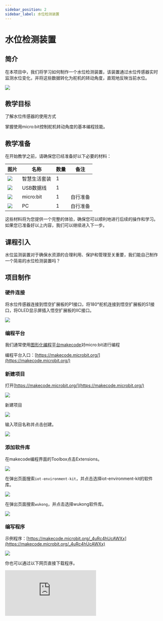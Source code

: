 ```yaml
---
sidebar_position: 2
sidebar_label: 水位检测装置
---
```


# 水位检测装置

## 简介

在本项目中，我们将学习如何制作一个水位检测装置，该装置通过水位传感器实时监测水位变化，并将这些数据转化为舵机的转动角度，直观地反映当前水位。

![](https://wiki-media-ef.oss-cn-hongkong.aliyuncs.com/docs/microbit/wisdom-life/microbit-smart-life-kit/images/case-02-01.png)

## 教学目标

了解水位传感器的使用方式

掌握使用micro:bit控制舵机转动角度的基本编程技能。

## 教学准备

在开始教学之前，请确保您已经准备好以下必要的材料：

| **图片** | **名称** | **数量** | **备注** |
| --- | --- | --- | --- |
| ![](https://wiki-media-ef.oss-cn-hongkong.aliyuncs.com/docs/microbit/wisdom-life/microbit-smart-life-kit/images/microbit-smart-life-kit.png) | 智慧生活套装 | 1 |  |
| ![](https://wiki-media-ef.oss-cn-hongkong.aliyuncs.com/docs/microbit/interesting-case/cutebot-fun-football-game-kit/cases-libraries/images/USB-data-cable.png) | USB数据线 | 1 |   |
| ![](https://wiki-media-ef.oss-cn-hongkong.aliyuncs.com/docs/microbit/interesting-case/cutebot-fun-football-game-kit/cases-libraries/images/microbit.png) | micro:bit | 1 | 自行准备 |
| ![](https://wiki-media-ef.oss-cn-hongkong.aliyuncs.com/docs/microbit/interesting-case/cutebot-fun-football-game-kit/cases-libraries/images/pc.png) | PC | 1 | 自行准备 |

这些材料将为您提供一个完整的体验，确保您可以顺利地进行后续的操作和学习。如果您已准备好以上内容，我们可以继续进入下一步。

## 课程引入

水位监测装置对于确保水资源的合理利用、保护和管理至关重要，我们能自己制作一个简易的水位检测装置吗？

## 项目制作

### 硬件连接

将水位传感器连接到悟空扩展板的P1接口，将180°舵机连接到悟空扩展板的S1接口，将OLED显示屏插入悟空扩展板的IIC接口。

![](https://wiki-media-ef.oss-cn-hongkong.aliyuncs.com/docs/microbit/wisdom-life/microbit-smart-life-kit/images/case-02-02.png)

### 编程平台

我们通常使用[图形化编程平台makecode](https://makecode.microbit.org/)对micro:bit进行编程

编程平台入口：[https://makecode.microbit.org/](https://makecode.microbit.org/)

### 新建项目

打开[https://makecode.microbit.org/](https://makecode.microbit.org/)

![](https://wiki-media-ef.oss-cn-hongkong.aliyuncs.com/docs/microbit/interesting-case/cutebot-fun-football-game-kit/cases-libraries/images/makecode.png)

新建项目

![](https://wiki-media-ef.oss-cn-hongkong.aliyuncs.com/docs/microbit/interesting-case/cutebot-fun-football-game-kit/cases-libraries/images/makecode-new-project-01.png)

输入项目名称并点击创建。

![](https://wiki-media-ef.oss-cn-hongkong.aliyuncs.com/docs/microbit/interesting-case/cutebot-fun-football-game-kit/cases-libraries/images/makecode-new-project-02.png)

### 添加软件库

在makecode编程界面的Toolbox点击Extensions。

![](https://wiki-media-ef.oss-cn-hongkong.aliyuncs.com/docs/microbit/interesting-case/classroom-science-pack/images/classroom-science-pack-add-extensions-02.png)

在弹出页面搜索`iot-environment-kit`，并点击选择iot-environment-kit的软件库。


![](https://wiki-media-ef.oss-cn-hongkong.aliyuncs.com/docs/microbit/interesting-case/classroom-science-pack/images/classroom-science-pack-add-extensions-03.png)

在弹出页面搜索`wukong`，并点击选择wukong软件库。

![](https://wiki-media-ef.oss-cn-hongkong.aliyuncs.com/docs/microbit/interesting-case/classroom-science-pack/images/classroom-science-pack-add-extensions-04.png)


### 编写程序

示例程序：[https://makecode.microbit.org/_4uRc4hUcAWXx](https://makecode.microbit.org/_4uRc4hUcAWXx)

![](https://wiki-media-ef.oss-cn-hongkong.aliyuncs.com/docs/microbit/wisdom-life/microbit-smart-life-kit/images/case-02-03.png)

你也可以通过以下网页直接下载程序。

<div
    style={{
        position: 'relative',
        paddingBottom: '60%',
        overflow: 'hidden',
    }}
>
    <iframe
        src="https://makecode.microbit.org/_4uRc4hUcAWXx"
        frameborder="0"
        sandbox="allow-popups allow-forms allow-scripts allow-same-origin"
        style={{
            position: 'absolute',
            width: '100%',
            height: '100%',
        }}
    />
</div>




### 如何将程序下载到micro:bit？

使用USB线连接PC和micro:bit V2。

![](https://wiki-media-ef.oss-cn-hongkong.aliyuncs.com/docs/microbit/interesting-case/microbit-smart-climate-kit/cases-libraries/images/connect-microbit.gif)

连接成功后，电脑上会识别出一个名为`MICROBIT`的盘符。

![](https://wiki-media-ef.oss-cn-hongkong.aliyuncs.com/docs/microbit/interesting-case/microbit-smart-climate-kit/cases-libraries/images/microbit-drive.png)

点击左下角的![](https://wiki-media-ef.oss-cn-hongkong.aliyuncs.com/docs/microbit/interesting-case/microbit-smart-climate-kit/cases-libraries/images/download-01.png)，选择`Connect Device`。

![](https://wiki-media-ef.oss-cn-hongkong.aliyuncs.com/docs/microbit/interesting-case/microbit-smart-climate-kit/cases-libraries/images/download-02.png)

点击![](https://wiki-media-ef.oss-cn-hongkong.aliyuncs.com/docs/microbit/interesting-case/microbit-smart-climate-kit/cases-libraries/images/download-03.png)。

![](https://wiki-media-ef.oss-cn-hongkong.aliyuncs.com/docs/microbit/interesting-case/microbit-smart-climate-kit/cases-libraries/images/download-04.png)

点击![](https://wiki-media-ef.oss-cn-hongkong.aliyuncs.com/docs/microbit/interesting-case/microbit-smart-climate-kit/cases-libraries/images/download-05.png)。

![](https://wiki-media-ef.oss-cn-hongkong.aliyuncs.com/docs/microbit/interesting-case/microbit-smart-climate-kit/cases-libraries/images/download-06.png)


在弹出窗口选择`BBC micro:bit CMSIS-DAP`，然后选择连接，至此，我们的micro:bit就已经连接成功。

![](https://wiki-media-ef.oss-cn-hongkong.aliyuncs.com/docs/microbit/interesting-case/microbit-smart-climate-kit/cases-libraries/images/download-07.png)

点击下载程序。

![](https://wiki-media-ef.oss-cn-hongkong.aliyuncs.com/docs/microbit/interesting-case/microbit-smart-climate-kit/cases-libraries/images/download-08.png)


### 结果

开机后，OLED显示当前的水位值，并通过舵机的转动角度更加直观的体现当前水位情况。


## 扩展知识

**为什么要做水位监测装置？**

水位监测装置对于确保水资源的合理利用、保护和管理至关重要。它们在多个领域发挥着重要作用，包括但不限于：

水资源管理：水位监测装置可以帮助监测水库、河流、湖泊和地下水位，确保水资源的有效管理和调度，防止水资源的浪费，并在干旱或洪水等极端天气条件下提供重要的数据支持。

农业灌溉：在农业领域，水位监测装置能够确保农田得到适量的灌溉，提高灌溉效率，减少水资源的浪费，并有助于作物的健康成长。

环境监测：水位监测装置对于监测环境变化，如气候变化对水位的影响、水质污染等，具有重要作用。它们可以提供关于水体健康状况的重要数据，帮助环境保护和生态研究。

工业应用：在工业领域，水位监测装置用于监控工业过程中的液体水位，确保生产过程的安全和效率，如化工、石油和水处理厂等。

防洪和灾害预警：水位监测装置能够实时监测水位变化，为防洪预警系统提供数据，帮助相关部门及时采取措施，减少洪水等自然灾害的影响。

城市排水系统：在城市基础设施中，水位监测装置能够监测排水管道的水位，及时发现并处理排水不畅等问题，保障城市排水系统的正常运行。

水电站和大坝安全：水位监测装置对于水电站的运行管理和大坝的安全监测至关重要，它们可以监测水库的水位变化，确保水电站的发电效率和大坝结构的安全。

科研和教育：在科研和教育领域，水位监测装置可以作为研究工具，帮助学生和研究人员更好地理解水文学、环境科学和生态学等领域的知识。

综上所述，水位监测装置的应用广泛，它们不仅有助于提高水资源的利用效率，还对环境保护、灾害预防和工业生产等方面发挥着重要作用。随着技术的发展，水位监测装置的精度和可靠性将进一步提高，为水资源的可持续管理和保护提供更加有力的支持。
